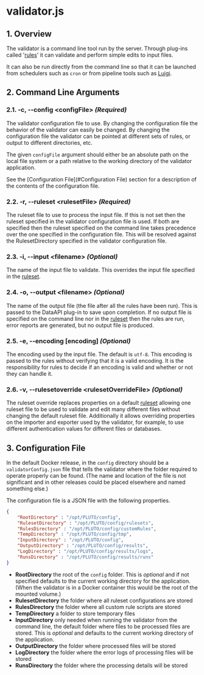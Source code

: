 # validator.js
## 1. Overview
The validator is a command line tool run by the server. Through plug-ins called '[rules][rules]' it can validate
and perform simple edits to input files.

It can also be run directly from the command line so that it can be launched from schedulers such as
`cron` or from pipeline tools such as [Luigi](http://luigi.readthedocs.io).

## 2. Command Line Arguments
### 2.1. -c, --config \<configFile> _(Required)_
The validator configuration file to use. By changing the configuration file the behavior of the
validator can easily be changed. By changing the configuration file the validator can be pointed at
different sets of rules, or output to different directories, etc.

The given `configFile` argument should either be an absolute path on the local file system or a path
relative to the working directory of the validator application.

See the [Configuration File](#Configuration File) section for a description of the contents of the configuration file.

### 2.2. -r, --ruleset \<rulesetFile> _(Required)_
The ruleset file to use to process the input file. If this is not set then the ruleset specified in the validator
configuration file is used. If both are specified then the ruleset specified on the command line takes precedence over
the one specified in the configuration file. This will be resolved against the RulesetDirectory specified in the
validator configuration file.

### 2.3. -i, --input \<filename> _(Optional)_
The name of the input file to validate. This overrides the input file specified in the [ruleset][ruleset].

### 2.4. -o, --output \<filename> _(Optional)_
The name of the output file (the file after all the rules have been run). This is passed to the DataAPI plug-in to save
upon completion. If no output file is specified on the command line nor in the [ruleset][ruleset] then
the rules are run, error reports are generated, but no output file is produced.

### 2.5. -e, --encoding \[encoding] _(Optional)_
The encoding used by the input file. The default is `utf-8`. This encoding is passed to the rules without
verifying that it is a valid encoding. It is the responsibility for rules to decide if an encoding is
valid and whether or not they can handle it.

### 2.6. -v, --rulesetoverride \<rulesetOverrideFile> _(Optional)_
The ruleset override replaces properties on a default [ruleset][ruleset] allowing one ruleset file to
be used to validate and edit many different files without changing the default ruleset file. Additionally
it allows overriding properties on the importer and exporter used by the validator, for example,
to use different authentication values for different files or databases.
  
## 3. Configuration File

In the default Docker release, in the `config` directory should be a `validatorConfig.json` file that
tells the validator where the folder required to operate properly can be found. (The name and location
of the file is not significant and in other releases could be placed elsewhere and named something else.)

The configuration file is a JSON file with the following properties.

```json
{
	"RootDirectory" : "/opt/PLUTO/config",
	"RulesetDirectory" : "/opt/PLUTO/config/rulesets",
	"RulesDirectory" : "/opt/PLUTO/config/customRules",
	"TempDirectory" : "/opt/PLUTO/config/tmp",
	"InputDirectory" : "/opt/PLUTO/config",
	"OutputDirectory" : "/opt/PLUTO/config/results",
	"LogDirectory" : "/opt/PLUTO/config/results/logs",
	"RunsDirectory" : "/opt/PLUTO/config/results/runs"
}

```
- **RootDirectory** the root of the `config` folder. This is _optional_ and if
not specified defaults to the current working directory for the application. (When the validator is in
a Docker container this would be the root of the mounted volume.)
- **RulesetDirectory** the folder where all ruleset configurations are stored
- **RulesDirectory** the folder where all custom rule scripts are stored
- **TempDirectory** a folder to store temporary files
- **InputDirectory** only needed when running the validator from the command line, the default folder where files to be
processed files are stored. This is _optional_ and defaults to the current working directory of the application.
- **OutputDirectory** the folder where processed files will be stored
- **LogDirectory** the folder where the error logs of processing files will be stored
- **RunsDirectory** the folder where the processing details will be stored

[ruleset]: docs/ruleset.md
[rules]: docs/rules.md
